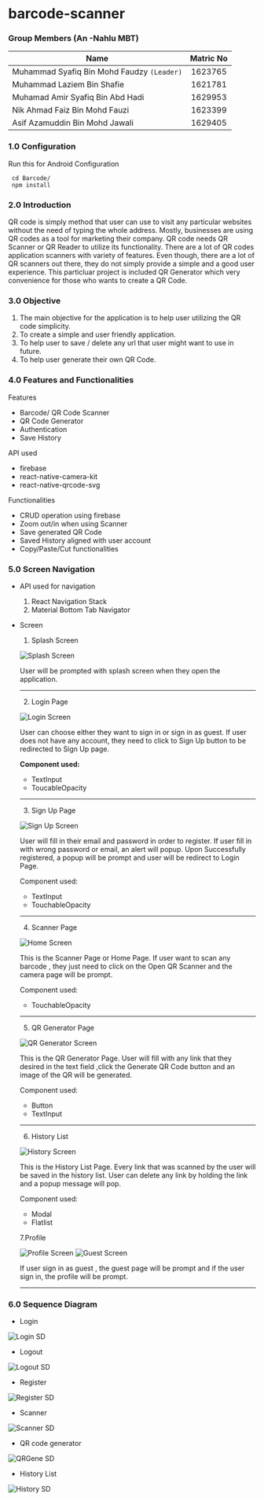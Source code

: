 # barcode-scanner

### Group Members (An -Nahlu MBT)
Name                                     | Matric No
---------------------------------------- | :---------:
Muhammad Syafiq Bin Mohd Faudzy `(Leader)` | 1623765
Muhammad Laziem Bin Shafie               | 1621781
Muhamad Amir Syafiq Bin Abd Hadi         | 1629953
Nik Ahmad Faiz Bin Mohd Fauzi            | 1623399
Asif Azamuddin Bin Mohd Jawali           | 1629405



### 1.0 Configuration
Run this for Android Configuration
```
 cd Barcode/
 npm install
```
 
### 2.0 Introduction
QR code is simply method that user can use to visit any particular websites without the need of typing the whole address. Mostly, businesses are using QR codes as a tool for marketing their company. QR code needs QR Scanner or QR Reader to utilize its functionality. There are a lot of QR codes application scanners with variety of features. Even though, there are a lot of QR scanners out there, they do not simply provide a simple and a good user experience. This particluar project is included QR Generator which very convenience for those who wants to create a QR Code.


### 3.0 Objective
1. The main objective for the application is to help user utilizing the QR code simplicity.
2. To create a simple and user friendly application.
3. To help user to save / delete any url that user might want to use in future.
4. To help user generate their own QR Code.
### 4.0 Features and Functionalities
Features
* Barcode/ QR Code Scanner
* QR Code Generator
* Authentication
* Save History

API used
* firebase
* react-native-camera-kit
* react-native-qrcode-svg

Functionalities
* CRUD operation using firebase
* Zoom out/in when using Scanner
* Save generated QR Code
* Saved History aligned with user account
* Copy/Paste/Cut functionalities


### 5.0 Screen Navigation
* API used for navigation
    1. React Navigation Stack
    2. Material Bottom Tab Navigator
    
* Screen
    1. Splash Screen
    
     ![Splash Screen](https://raw.githubusercontent.com/muhdlaziem/barcode-scanner/master/images/fdssfds.jpg)
    
    User will be prompted with splash screen when they open the application.
    _____________________
    2. Login Page
    
     ![Login Screen](https://raw.githubusercontent.com/muhdlaziem/barcode-scanner/master/images/Login.jpg)
    
    User can choose either they want to sign in or sign in as guest. If user does not have any account, they need to click to Sign Up button to be redirected to Sign Up page.
    
    **Component used:** 
    + TextInput
    + ToucableOpacity
    _____________________
    
    
    3. Sign Up Page
    
     ![Sign Up Screen](https://raw.githubusercontent.com/muhdlaziem/barcode-scanner/master/images/Sign%20Up.jpg)
    
    User will fill in their email and password in order to register. If user fill in with wrong password or email, an alert will popup. Upon Successfully registered, a popup will be prompt and user will be redirect to Login Page.
    
    Component used:
    + TextInput
    + TouchableOpacity
    _____________________


    4. Scanner Page
    
    ![Home Screen](https://raw.githubusercontent.com/muhdlaziem/barcode-scanner/master/images/Scanner.jpg)
    
    This is the Scanner Page or Home Page. If user want to scan any barcode , they just need to click on the Open QR Scanner and the camera page will be prompt.
    
    Component used:
    + TouchableOpacity
    _____________________
        
        
    5. QR Generator Page
    
    ![QR Generator Screen](https://raw.githubusercontent.com/muhdlaziem/barcode-scanner/master/images/Generate.jpg)
    
    This is the QR Generator Page. User will fill with any link that they desired in the text field ,click the Generate QR Code button and an image of the QR will be generated.
    
    Component used:
    + Button
    + TextInput
    _____________________


    6. History List
    
    ![History Screen](https://raw.githubusercontent.com/muhdlaziem/barcode-scanner/master/images/List.jpg)
    
    This is the History List Page. Every link that was scanned by the user will be saved in the history list. User can delete any link by holding the link and a popup message will pop.
    
    Component used:
    + Modal
    + Flatlist
        
    7.Profile
    
    ![Profile Screen](https://raw.githubusercontent.com/muhdlaziem/barcode-scanner/master/images/Profile.jpg)
    ![Guest Screen](https://raw.githubusercontent.com/muhdlaziem/barcode-scanner/master/images/Guest.jpg)
    
    If user sign in as guest , the guest page will be prompt and if the user sign in, the profile will be prompt.
    _____________________
        
### 6.0 Sequence Diagram
* Login

![Login SD](https://github.com/muhdlaziem/barcode-scanner/blob/master/images/Login%20-%20SD.jpg)
* Logout

![Logout SD](https://github.com/muhdlaziem/barcode-scanner/blob/master/images/Logout%20-%20SD.jpg)
* Register

![Register SD](https://github.com/muhdlaziem/barcode-scanner/blob/master/images/Register%20-%20SD.jpg)
* Scanner

![Scanner SD](https://github.com/muhdlaziem/barcode-scanner/blob/master/images/Scanner%20-%20SD.jpg)
* QR code generator

![QRGene SD](https://github.com/muhdlaziem/barcode-scanner/blob/master/images/Generator%20-%20SD.jpg)
* History List

![History SD](https://github.com/muhdlaziem/barcode-scanner/blob/master/images/History%20-%20SD.jpg)

